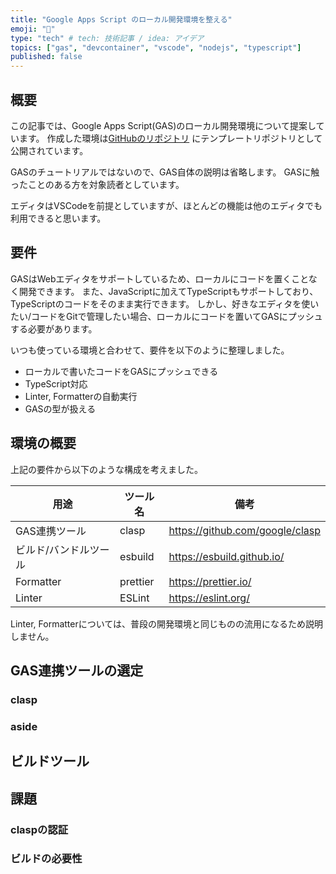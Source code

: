 ```yaml
---
title: "Google Apps Script のローカル開発環境を整える"
emoji: "🌟"
type: "tech" # tech: 技術記事 / idea: アイデア
topics: ["gas", "devcontainer", "vscode", "nodejs", "typescript"]
published: false
---
```


## 概要

この記事では、Google Apps Script(GAS)のローカル開発環境について提案しています。
作成した環境は[GitHubのリポジトリ](https://github.com/tbistr/gas-devcontainer)
にテンプレートリポジトリとして公開されています。

GASのチュートリアルではないので、GAS自体の説明は省略します。
GASに触ったことのある方を対象読者としています。

エディタはVSCodeを前提としていますが、ほとんどの機能は他のエディタでも利用できると思います。

## 要件

GASはWebエディタをサポートしているため、ローカルにコードを置くことなく開発できます。
また、JavaScriptに加えてTypeScriptもサポートしており、TypeScriptのコードをそのまま実行できます。
しかし、好きなエディタを使いたい/コードをGitで管理したい場合、ローカルにコードを置いてGASにプッシュする必要があります。

いつも使っている環境と合わせて、要件を以下のように整理しました。

- ローカルで書いたコードをGASにプッシュできる
- TypeScript対応
- Linter, Formatterの自動実行
- GASの型が扱える

## 環境の概要

上記の要件から以下のような構成を考えました。

| 用途                  | ツール名 | 備考                            |
| --------------------- | -------- | ------------------------------- |
| GAS連携ツール         | clasp    | https://github.com/google/clasp |
| ビルド/バンドルツール | esbuild  | https://esbuild.github.io/      |
| Formatter             | prettier | https://prettier.io/            |
| Linter                | ESLint   | https://eslint.org/             |

Linter, Formatterについては、普段の開発環境と同じものの流用になるため説明しません。


## GAS連携ツールの選定

### clasp

### aside

## ビルドツール

## 課題

### claspの認証

### ビルドの必要性
